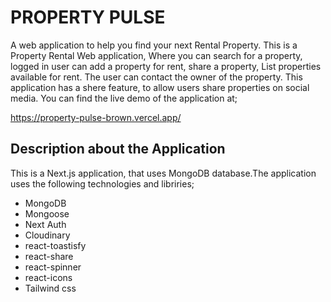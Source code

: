 # PROPERTY PULSE

A web application to help you find your next Rental Property. This is a Property Rental Web application, Where you can search for a property, logged in user can add a property for rent, share a property, List properties available for rent. The user can contact the owner of the property. This application has a shere feature, to allow users share properties on social media. You can find the live demo of the application at;

https://property-pulse-brown.vercel.app/

## Description about the Application

This is a Next.js application, that uses MongoDB database.The application uses the following technologies and libriries;

- MongoDB
- Mongoose
- Next Auth
- Cloudinary
- react-toastisfy
- react-share
- react-spinner
- react-icons
- Tailwind css
